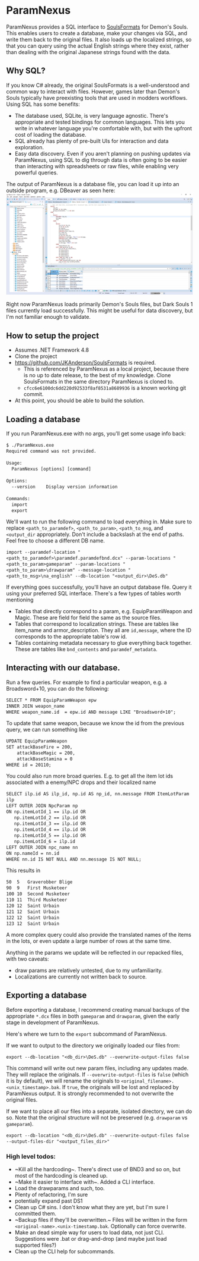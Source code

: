 # ParamNexus
ParamNexus provides a SQL interface to [SoulsFormats](https://github.com/JKAnderson/SoulsFormats) for Demon's Souls. This enables users to create a database, make your changes via SQL, and write them back to the original files. It also loads up the localized strings, so that you can query using the actual English strings where they exist, rather than dealing with the original Japanese strings found with the data.

## Why SQL?
If you know C# already, the original SoulsFormats is a well-understood and common way to interact with files. However, games later than Demon's Souls typically have preexisting tools that are used in modders workflows. Using SQL has some benefits:

* The database used, SQLite, is very language agnostic. There's appropriate and tested bindings for common languages. This lets you write in whatever language you're comfortable with, but with the upfront cost of loading the database.
* SQL already has plenty of pre-built UIs for interaction and data exploration.
* Easy data discovery. Even if you aren't planning on pushing updates via ParamNexus, using SQL to dig through data is often going to be easier than interacting with spreadsheets or raw files, while enabling very powerful queries.

The output of ParamNexus is a database file, you can load it up into an outside program, e.g. DBeaver as seen here:
![Querying for NPCs associated with item lots](/img/dbeaver_img.png?raw=true)

Right now ParamNexus loads primarily Demon's Souls files, but Dark Souls 1 files currently load successfully. This might be useful for data discovery, but I'm not familiar enough to validate.

## How to setup the project
* Assumes .NET Framework 4.8
* Clone the project
* https://github.com/JKAnderson/SoulsFormats is required.
  * This is referenced by ParamNexus as a local project, because there is no up to date release, to the best of my knowledge. Clone SoulsFormats in the same directory ParamNexus is cloned to.
  * `cfcc6e6100dc6dd220d92533f8af8531a8689936` is a known working git commit.
* At this point, you should be able to build the solution.

## Loading a database
If you run ParamNexus.exe with no args, you'll get some usage info back:
```
$ ./ParamNexus.exe
Required command was not provided.

Usage:
  ParamNexus [options] [command]

Options:
  --version    Display version information

Commands:
  import
  export
```

We'll want to run the following command to load everything in. Make sure to replace `<path_to_paramdef>`, `<path_to_param>`, `<path_to_msg`, and `<output_dir` appropriately. Don't include a backslash at the end of paths. Feel free to choose a different DB name.
```
import --paramdef-location "<path_to_paramdef>\paramdef.paramdefbnd.dcx" --param-locations "<path_to_param>gameparam" --param-locations "<path_to_param>\drawparam" --message-location "<path_to_msg>\na_english" --db-location "<output_dir>\DeS.db"
```

If everything goes successfully, you'll have an output database file.  Query it using your preferred SQL interface.  There's a few types of tables worth mentioning
* Tables that directly correspond to a param, e.g. EquipParamWeapon and Magic. These are field for field the same as the source files.
* Tables that correspond to localization strings. These are tables like item_name and armor_description. They all are `id,message`, where the ID corresponds to the appropriate table's row id.
* Tables containing metadata necessary to glue everything back together. These are tables like `bnd_contents` and `paramdef_metadata`.

## Interacting with our database.
Run a few queries. For example to find a particular weapon, e.g. a Broadsword+10, you can do the following:
```
SELECT * FROM EquipParamWeapon epw
INNER JOIN weapon_name 
WHERE weapon_name.id  = epw.id AND message LIKE "Broadsword+10";
```

To update that same weapon, because we know the id from the previous query, we can run something like
```
UPDATE EquipParamWeapon
SET attackBaseFire = 200,
	attackBaseMagic = 200,
	attackBaseStamina = 0
WHERE id = 20110;
```

You could also run more broad queries. E.g. to get all the item lot ids associated with a enemy/NPC drops and their localized name
```
SELECT ilp.id AS ilp_id, np.id AS np_id, nn.message FROM ItemLotParam ilp
LEFT OUTER JOIN NpcParam np
ON np.itemLotId_1 == ilp.id OR 
   np.itemLotId_2 == ilp.id OR 
   np.itemLotId_3 == ilp.id OR 
   np.itemLotId_4 == ilp.id OR 
   np.itemLotId_5 == ilp.id OR 
   np.itemLotId_6 = ilp.id
LEFT OUTER JOIN npc_name nn
ON np.nameId = nn.id
WHERE nn.id IS NOT NULL AND nn.message IS NOT NULL;
```

This results in
```
50	5	Graverobber Blige
90	9	First Musketeer
100	10	Second Musketeer
110	11	Third Musketeer
120	12	Saint Urbain
121	12	Saint Urbain
122	12	Saint Urbain
123	12	Saint Urbain
```

A more complex query could also provide the translated names of the items in the lots, or even update a large number of rows at the same time.

Anything in the params we update will be reflected in our repacked files, with two caveats:
* draw params are relatively untested, due to my unfamiliarity.
* Localizations are currently not written back to source.

## Exporting a database
Before exporting a database, I recommend creating manual backups of the appropriate `*.dcx` files in both `gameparam` and `drawparam`, given the early stage in development of ParamNexus.

Here's where we turn to the `export` subcommand of ParamNexus.

If we want to output to the directory we originally loaded our files from:
```
export --db-location "<db_dir>\DeS.db" --overwrite-output-files false
```

This command will write out new param files, including any updates made. They will replace the originals. If `--overwrite-output-files` is `false` (which it is by default), we will rename the originals to `<original_filename>.<unix_timestamp>.bak`. If `true`, the originals will be lost and replaced by ParamNexus output. It is strongly recommended to not overwrite the original files.

If we want to place all our files into a separate, isolated directory, we can do so. Note that the original structure will not be preserved (e.g. `drawparam` vs `gameparam`).
```
export --db-location "<db_dir>\DeS.db" --overwrite-output-files false --output-files-dir "<output_files_dir>"
```

### High level todos:
* ~Kill all the hardcoding~. There's direct use of BND3 and so on, but most of the hardcoding is cleaned up.
* ~Make it easier to interface with~. Added a CLI interface. 
* Load the drawparams and such, too.
* Plenty of refactoring, I'm sure
* potentially expand past DS1
* Clean up C# sins. I don't know what they are yet, but I'm sure I committed them.
* ~Backup files if they'll be overwritten.~ Files will be written in the form `<original-name>.<unix-timestamp.bak`. Optionally can force overwrite.
* Make an dead simple way for users to load data, not just CLI. Suggestions were .bat or drag-and-drop (and maybe just load supported files?)
* Clean up the CLI help for subcommands.
